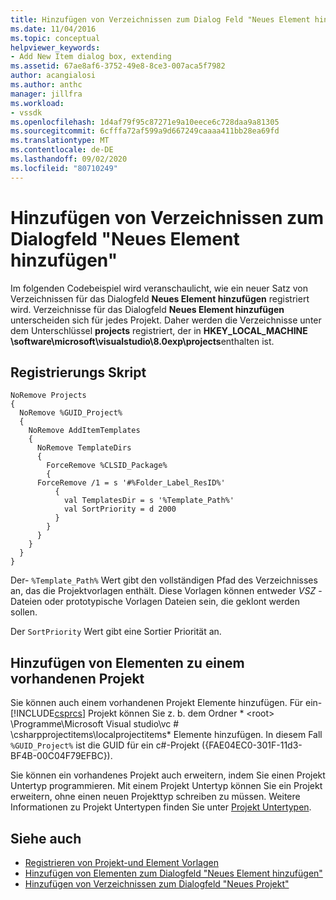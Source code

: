 ```yaml
---
title: Hinzufügen von Verzeichnissen zum Dialog Feld "Neues Element hinzufügen" | Microsoft-Dokumentation
ms.date: 11/04/2016
ms.topic: conceptual
helpviewer_keywords:
- Add New Item dialog box, extending
ms.assetid: 67ae8af6-3752-49e8-8ce3-007aca5f7982
author: acangialosi
ms.author: anthc
manager: jillfra
ms.workload:
- vssdk
ms.openlocfilehash: 1d4af79f95c87271e9a10eece6c728daa9a81305
ms.sourcegitcommit: 6cfffa72af599a9d667249caaaa411bb28ea69fd
ms.translationtype: MT
ms.contentlocale: de-DE
ms.lasthandoff: 09/02/2020
ms.locfileid: "80710249"
---
```

# <a name="add-directories-to-the-add-new-item-dialog-box"></a>Hinzufügen von Verzeichnissen zum Dialogfeld "Neues Element hinzufügen"
Im folgenden Codebeispiel wird veranschaulicht, wie ein neuer Satz von Verzeichnissen für das Dialogfeld **Neues Element hinzufügen** registriert wird. Verzeichnisse für das Dialogfeld **Neues Element hinzufügen** unterscheiden sich für jedes Projekt. Daher werden die Verzeichnisse unter dem Unterschlüssel **projects** registriert, der in **HKEY_LOCAL_MACHINE \software\microsoft\visualstudio\8.0exp\projects**enthalten ist.

## <a name="registry-script"></a>Registrierungs Skript

```
NoRemove Projects
{
  NoRemove %GUID_Project%
  {
    NoRemove AddItemTemplates
    {
      NoRemove TemplateDirs
      {
        ForceRemove %CLSID_Package%
        {
      ForceRemove /1 = s '#%Folder_Label_ResID%'
          {
            val TemplatesDir = s '%Template_Path%'
            val SortPriority = d 2000
          }
        }
      }
    }
  }
}
```

 Der- `%Template_Path%` Wert gibt den vollständigen Pfad des Verzeichnisses an, das die Projektvorlagen enthält. Diese Vorlagen können entweder *VSZ* -Dateien oder prototypische Vorlagen Dateien sein, die geklont werden sollen.

 Der `SortPriority` Wert gibt eine Sortier Priorität an.

## <a name="add-items-to-an-existing-project"></a>Hinzufügen von Elementen zu einem vorhandenen Projekt
 Sie können auch einem vorhandenen Projekt Elemente hinzufügen. Für ein- [!INCLUDE[csprcs](../../data-tools/includes/csprcs_md.md)] Projekt können Sie z. b. dem Ordner * \<root> \Programme\Microsoft Visual studio\vc # \csharpprojectitems\localprojectitems* Elemente hinzufügen. In diesem Fall `%GUID_Project%` ist die GUID für ein c#-Projekt ({FAE04EC0-301F-11d3-BF4B-00C04F79EFBC}).

 Sie können ein vorhandenes Projekt auch erweitern, indem Sie einen Projekt Untertyp programmieren. Mit einem Projekt Untertyp können Sie ein Projekt erweitern, ohne einen neuen Projekttyp schreiben zu müssen. Weitere Informationen zu Projekt Untertypen finden Sie unter [Projekt Untertypen](../../extensibility/internals/project-subtypes.md).

## <a name="see-also"></a>Siehe auch
- [Registrieren von Projekt-und Element Vorlagen](../../extensibility/internals/registering-project-and-item-templates.md)
- [Hinzufügen von Elementen zum Dialogfeld "Neues Element hinzufügen"](../../extensibility/internals/adding-items-to-the-add-new-item-dialog-boxes.md)
- [Hinzufügen von Verzeichnissen zum Dialogfeld "Neues Projekt"](../../extensibility/internals/adding-directories-to-the-new-project-dialog-box.md)

